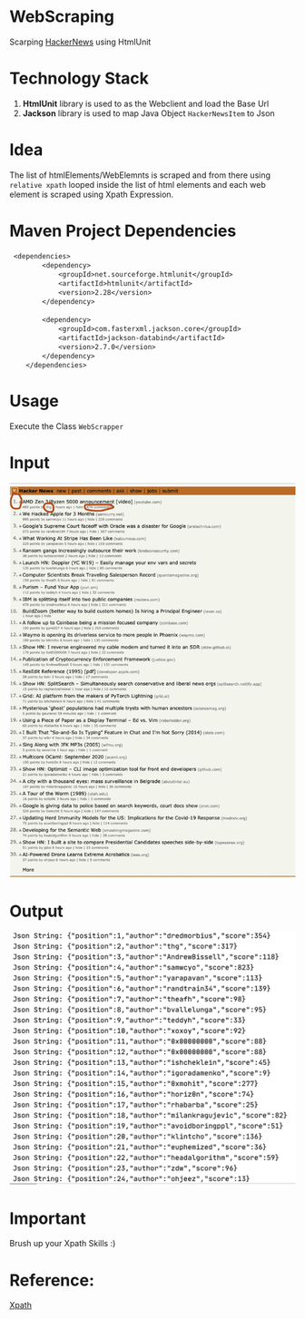 # WebScraping
Scarping [HackerNews](https://news.ycombinator.com/) using HtmlUnit

# Technology Stack
1. **HtmlUnit** library is used to as the Webclient and load the Base Url
2. **Jackson** library is used to map Java Object `HackerNewsItem` to Json
 

# Idea
The list of htmlElements/WebElemnts is scraped and from there using `relative xpath` looped inside the list of html elements and each web element is scraped using Xpath Expression. 

# Maven Project Dependencies
```
 <dependencies>
        <dependency>
            <groupId>net.sourceforge.htmlunit</groupId>
            <artifactId>htmlunit</artifactId>
            <version>2.28</version>
        </dependency>

        <dependency>
            <groupId>com.fasterxml.jackson.core</groupId>
            <artifactId>jackson-databind</artifactId>
            <version>2.7.0</version>
        </dependency>
    </dependencies>
```
# Usage
Execute the Class `WebScrapper`

# Input
![Input](https://github.com/priya006/WebScraping/blob/master/Input.png)

# Output
![Output](https://github.com/priya006/WebScraping/blob/master/Output.png)

# Important
 Brush up your Xpath Skills :) 

# Reference:
[Xpath](https://devhints.io/xpath)








